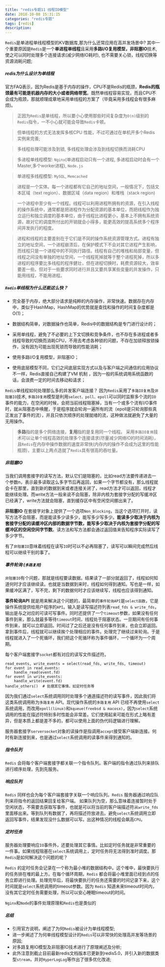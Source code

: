```yaml
---
title: "redis专题11 线程IO模型"
date: 2018-10-08 15:31:15
categories: "redis专题"
tags: [redis]
description:
---
```

`Redis`是单进程单线程模型的KV数据库,那为什么还常应用在高并发场景中? 其中一个重要原因是`Redis`是一个**单进程单线程**且采用**多路I/O复用模型，非阻塞IO**技术, 使之可以同时处理多个连接请求(减少网络IO耗时), 也不需要关心锁，线程切换等资源消耗问题;
<!--more-->

##### redis为什么设计为单线程
官方FAQ表示，因为Redis是基于内存的操作，CPU不是Redis的瓶颈，**Redis的瓶颈最有可能是机器内存的大小或者网络带宽**。既然单线程容易实现，而且CPU不会成为瓶颈，那就顺理成章地采用单线程的方案了（毕竟采用多线程会有很多麻烦)。

> 正因为`Redis`是单线程，所以要小心使用那些时间复杂度为`O(n)`级别的`Redis`指令，一不小心就可能会导致`Redis`卡顿。

> 但单线程的方式无法发挥多核CPU 性能，不过可通过在单机开多个Redis 实例来完善;

> 多线程处理可能涉及到锁, 多线程处理会涉及到线程切换而消耗CPU

> 多进程单线程模型: `Nginx`(单进程启动只有一个进程, 多进程启动时会有一个Master,多个worker进程), `Node.js`

> 单进程多线程模型: `MySQL`, `Memcached`

> 进程是一个实体。每一个进程都有它自己的地址空间，一般情况下，包括文本区域（text region）、数据区域（data region）和堆栈（stack region)

> 一个进程中至少有一个线程。线程可以利用进程所拥有的资源，在引入线程的操作系统中，通常都是把进程作为分配资源的基本单位，而把线程作为独立运行和独立调度的基本单位，由于线程比进程更小，基本上不拥有系统资源，故对它的调度所付出的开销就会小得多，能更高效的提高系统多个程序间并发执行的程度。

> 进程和线程的主要差别在于它们是不同的操作系统资源管理方式。进程有独立的地址空间，一个进程崩溃后，在保护模式下不会对其它进程产生影响，而线程只是一个进程中的不同执行路径。线程有自己的堆栈和局部变量，但线程之间没有单独的地址空间，一个线程死掉就等于整个进程死掉，所以多进程的程序要比多线程的程序健壮，但在进程切换时，耗费资源较大，效率要差一些。但对于一些要求同时进行并且又要共享某些变量的并发操作，只能用线程，不能用进程。

##### `Redis`单线程为什么还能这么快？
- 完全基于内存，绝大部分请求是纯粹的内存操作，非常快速。数据存在内存中，类似于HashMap，HashMap的优势就是查找和操作的时间复杂度都是O(1)；

- 数据结构简单，对数据操作也简单，Redis中的数据结构是专门进行设计的；

- 采用单线程，避免了不必要的上下文切换和竞争条件，也不存在多进程或者多线程导致的切换而消耗CPU，不用去考虑各种锁的问题，不存在加锁释放锁操作，没有因为可能出现死锁而导致的性能消耗；

- 使用多路I/O复用模型，非阻塞IO；

- 使用底层模型不同，它们之间底层实现方式以及与客户端之间通信的应用协议不一样，Redis直接自己构建了VM 机制 ，因为一般的系统调用系统函数的话，会浪费一定的时间去移动和请求；

`Redis`单线程如何处理那么多的并发客户端连接？
因为`Redis`采用了`多路IO复用`及`非阻塞IO`技术, `多路IO复用`模型是利用`select、poll、epoll`可以同时监察多个流的`IO`事件的能力，在空闲的时候，会把当前线程阻塞掉，当有一个或多个流有I/O事件时，就从阻塞态中唤醒，于是程序就会轮询一遍所有的流（epoll是只轮询那些真正发出了事件的流），并且只依次顺序的处理就绪的流，这种做法就避免了大量的无用操作。

> **多路**指的是多个网络连接，**复用**指的是复用同一个线程。
> 采用`多路IO复用`技术可以让单个线程高效的处理多个连接请求(尽量减少网络IO的时间消耗)，且`Redis`在内存中操作数据的速度非常快(内存内的操作不会成为这里的性能瓶颈)，主要以上两点造就了`Redis`具有很高的吞吐量。

##### 非阻塞IO
当我们调用套接字的读写方法，默认它们是阻塞的，比如read方法要传递进去一个参数n，表示最多读取这么多字节后再返回，如果一个字节都没有，那么线程就会卡在那里，直到新的数据到来或者连接关闭了，read方法才可以返回，线程才能继续处理。而write方法一般来说不会阻塞，除非内核为套接字分配的写缓冲区已经满了，write方法就会阻塞，直到缓存区中有空闲空间挪出来了。


**非阻塞IO** 在套接字对象上提供了一个选项`Non_Blocking`，当这个选项打开时，读写方法不会阻塞，而是能读多少读多少，能写多少写多少。**能读多少取决于内核为套接字分配的读缓冲区内部的数据字节数，能写多少取决于内核为套接字分配的写缓冲区的空闲空间字节数**。读方法和写方法都会通过返回值来告知程序实际读写了多少字节。

有了`非阻塞IO`意味着线程在读写`IO`时可以不必再阻塞了，读写可以瞬间完成然后线程可以继续干别的事了。

##### 事件轮询 (`多路复用`)
`非阻塞IO`有个问题，那就是线程要读数据，结果读了一部分就返回了，线程如何知道何时才应该继续读。也就是当数据到来时，线程如何得到通知。写也是一样，如果缓冲区满了，写不完，剩下的数据何时才应该继续写，线程也应该得到通知。


**事件轮询API** 就是用来解决这个问题的，最简单的`事件轮询API`是`select函数`，它是操作系统提供给用户程序的`API`。输入是读写描述符列表`read_fds & write_fds`，输出是与之对应的可读可写事件。同时还提供了一个`timeout`参数，如果没有任何事件到来，那么就最多等待`timeout`时间，线程处于阻塞状态。一旦期间有任何事件到来，就可以立即返回。时间过了之后还是没有任何事件到来，也会立即返回。拿到事件后，线程就可以继续挨个处理相应的事件。处理完了继续过来轮询。于是线程就进入了一个死循环，我们把这个死循环称为事件循环，一个循环为一个周期。

每个客户端套接字`socket`都有对应的读写文件描述符。
```shell
read_events, write_events = select(read_fds, write_fds, timeout)
for event in read_events:
    handle_read(event.fd)
for event in write_events:
    handle_write(event.fd)
handle_others()  # 处理其它事情，如定时任务等
```
因为我们通过`select`系统调用同时处理多个通道描述符的读写事件，因此我们将这类系统调用称为`多路复用` API。现代操作系统的`多路复用` API 已经不再使用`select`系统调用，而改用`epoll(linux)`和`kqueue(freebsd & macosx)`，因为`select`系统调用的性能在描述符特别多时性能会非常差。它们使用起来可能在形式上略有差异，但是本质上都是差不多的，都可以使用上面的伪代码逻辑进行理解。

服务器套接字`serversocket`对象的读操作是指调用`accept`接受客户端新连接。何时有新连接到来，也是通过`select`系统调用的读事件来得到通知的。

##### 指令队列
`Redis` 会将每个客户端套接字都关联一个指令队列。客户端的指令通过队列来排队进行顺序处理，先到先服务。

##### 响应队列
`Redis` 同样也会为每个客户端套接字关联一个响应队列。`Redis` 服务器通过响应队列来将指令的返回结果回复给客户端。 如果队列为空，那么意味着连接暂时处于空闲状态，不需要去获取写事件，也就是可以将当前的客户端描述符从`write_fds`里面移出来。等到队列有数据了，再将描述符放进去。避免`select`系统调用立即返回写事件，结果发现没什么数据可以写。出这种情况的线程会飙高`CPU`。

##### 定时任务
服务器处理要响应`IO`事件外，还要处理其它事情。比如定时任务就是非常重要的一件事。如果线程阻塞在`select`系统调用上，定时任务将无法得到准时调度。那`Redis`是如何解决这个问题的呢？

`Redis` 的定时任务会记录在一个称为最小堆的数据结构中。这个堆中，最快要执行的任务排在堆的最上方。在每个循环周期，`Redis` 都会将最小堆里面已经到点的任务立即进行处理。处理完毕后，将最快要执行的任务还需要的时间记录下来，这个时间就是`select`系统调用的timeout参数。因为 `Redis` 知道未来timeout时间内，没有其它定时任务需要处理，所以可以安心睡眠timeout的时间。

`Nginx`和`Node`的事件处理原理和`Redis`也是类似的

##### 总结
- 引用官方说明，阐述了为何`Redis`被设计为单线程模型; 
- 进一步阐述了为何单线程模型设计的`Redis`可以非常快的处理高并发等场景的原因;
- 对多路复用IO模型及非阻塞IO技术进行了原理阐述及分析;
- 此外注意到截止目前最新redis文档版本已更新到redis5.0，并引入新的数据类型`stream`，并对`HyperLogLog`等作出了很多优化改进;
